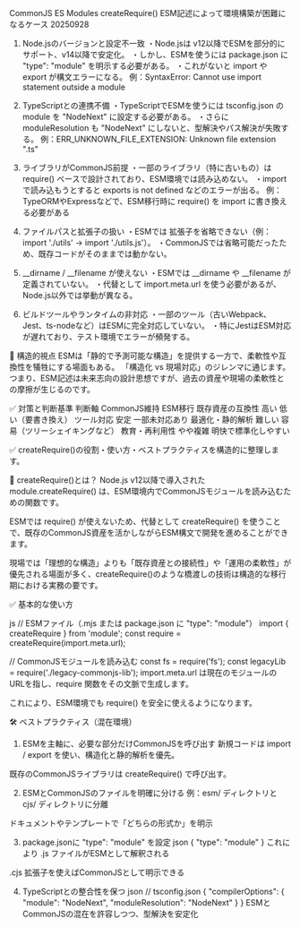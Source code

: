 CommonJS ES Modules  createRequire() ESM記述によって環境構築が困難になるケース 20250928

1. Node.jsのバージョンと設定不一致
・Node.jsは v12以降でESMを部分的にサポート、v14以降で安定化。
・しかし、ESMを使うには package.json に "type": "module" を明示する必要がある。
・これがないと import や export が構文エラーになる。
例：SyntaxError: Cannot use import statement outside a module

2. TypeScriptとの連携不備
・TypeScriptでESMを使うには tsconfig.json の module を "NodeNext" に設定する必要がある。
・さらに moduleResolution も "NodeNext" にしないと、型解決やパス解決が失敗する。
例：ERR_UNKNOWN_FILE_EXTENSION: Unknown file extension ".ts"

3. ライブラリがCommonJS前提
・一部のライブラリ（特に古いもの）は require() ベースで設計されており、ESM環境では読み込めない。
・import で読み込もうとすると exports is not defined などのエラーが出る。
例：TypeORMやExpressなどで、ESM移行時に require() を import に書き換える必要がある

4. ファイルパスと拡張子の扱い
・ESMでは 拡張子を省略できない（例：import './utils' → import './utils.js'）。
・CommonJSでは省略可能だったため、既存コードがそのままでは動かない。

5. __dirname / __filename が使えない
・ESMでは __dirname や __filename が定義されていない。
・代替として import.meta.url を使う必要があるが、Node.js以外では挙動が異なる。

6. ビルドツールやランタイムの非対応
・一部のツール（古いWebpack、Jest、ts-nodeなど）はESMに完全対応していない。
・特にJestはESM対応が遅れており、テスト環境でエラーが頻発する。

🧠 構造的視点
ESMは「静的で予測可能な構造」を提供する一方で、柔軟性や互換性を犠牲にする場面もある。
「構造化 vs 現場対応」のジレンマに通じます。
つまり、ESM記述は未来志向の設計思想ですが、過去の資産や現場の柔軟性との摩擦が生じるのです。

✅ 対策と判断基準
判断軸	            CommonJS維持	ESM移行
既存資産の互換性	高い	        低い（要書き換え）
ツール対応	        安定	        一部未対応あり
最適化・静的解析	難しい	        容易（ツリーシェイキングなど）
教育・再利用性	    やや複雑	    明快で標準化しやすい


✅ createRequire()の役割・使い方・ベストプラクティスを構造的に整理します。

🧩 createRequire()とは？
Node.js v12以降で導入された module.createRequire() は、ESM環境内でCommonJSモジュールを読み込むための関数です。

ESMでは require() が使えないため、代替として createRequire() を使うことで、既存のCommonJS資産を活かしながらESM構文で開発を進めることができます。

現場では「理想的な構造」よりも「既存資産との接続性」や「運用の柔軟性」が優先される場面が多く、createRequire()のような橋渡しの技術は構造的な移行期における実務の要です。

✅ 基本的な使い方

js
// ESMファイル（.mjs または package.json に "type": "module"）
import { createRequire } from 'module';
const require = createRequire(import.meta.url);

// CommonJSモジュールを読み込む
const fs = require('fs');
const legacyLib = require('./legacy-commonjs-lib');
import.meta.url は現在のモジュールのURLを指し、require 関数をその文脈で生成します。

これにより、ESM環境でも require() を安全に使えるようになります。

🛠️ ベストプラクティス（混在環境）
1. ESMを主軸に、必要な部分だけCommonJSを呼び出す
新規コードは import / export を使い、構造化と静的解析を優先。

既存のCommonJSライブラリは createRequire() で呼び出す。

2. ESMとCommonJSのファイルを明確に分ける
例：esm/ ディレクトリと cjs/ ディレクトリに分離

ドキュメントやテンプレートで「どちらの形式か」を明示

3. package.jsonに "type": "module" を設定
json
{
  "type": "module"
}
これにより .js ファイルがESMとして解釈される

.cjs 拡張子を使えばCommonJSとして明示できる

4. TypeScriptとの整合性を保つ
json
// tsconfig.json
{
  "compilerOptions": {
    "module": "NodeNext",
    "moduleResolution": "NodeNext"
  }
}
ESMとCommonJSの混在を許容しつつ、型解決を安定化